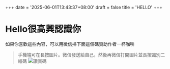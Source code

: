 +++
date = '2025-06-01T13:43:37+08:00'
draft = false
title = 'HELLO'
+++

# Hello很高興認識你
如果你喜歡這些內容，可以用微信掃下面這個碼贊助作者一杯咖啡
<!--more-->

> 手機端可在長按圖片。微信發送給自己，然後再微信打開圖片並長按識別二維碼
![讚賞碼](/image/mm_reward_qrcode_1748756839642.png)